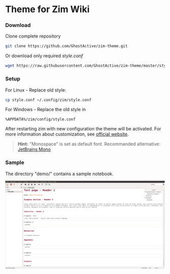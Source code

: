 # Theme for Zim Wiki

### Download

Clone complete repository
```bash
git clone https://github.com/GhostActive/zim-theme.git
```
Or download only required *style.conf*
```bash
wget https://raw.githubusercontent.com/GhostActive/zim-theme/master/style.conf
```

### Setup

For Linux - Replace old style: 
```bash
cp style.conf ~/.config/zim/style.conf
```
For Windows - Replace the old style in 
```
%APPDATA%/zim/config/style.conf
```

After restarting zim with new configuration the theme will be activated. For more information about customization, see [official website](https://zim-wiki.org/manual/Help/Config_Files.html).

> **Hint:** "Monospace" is set as default font. Recommanded alternative: [JetBrains Mono](https://www.jetbrains.com/lp/mono/) 

### Sample

The directory "demo/" contains a sample notebook.

![Sample](images/sample.png)
